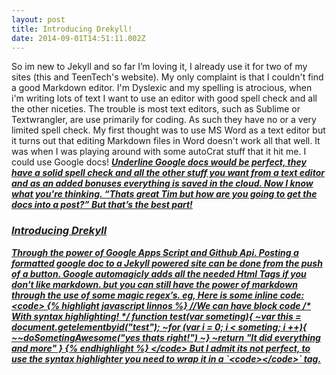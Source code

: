 ```yaml
---
layout: post
title: Introducing Drekyll!
date: 2014-09-01T14:51:11.002Z
---
```

<body class="c5">So im new to Jekyll and so far I’m loving it, I already use it for two of my sites (this and TeenTech's website). My only complaint is that I couldn't find a good Markdown editor. I'm Dyslexic and my spelling is atrocious, when i'm writing lots of text I want to use an editor with good spell check and all the other niceties. The trouble is most text editors, such as Sublime or Textwrangler, are use primarily for coding. As such they have no or a very limited spell check. My first thought was to use MS Word as a text editor but it turns out that editing Markdown files in Word doesn't work all that well. It was when I was playing around with some autoCrat stuff that it hit me. I could use Google docs!<!--more--><span style="font-style:italic;text-decoration:underline;font-weight:bold;">UnderlineGoogle docs would be perfect, they have a solid spell check and all the other stuff you want from a text editor and as an added bonuses everything is saved in the cloud. Now I know what you're thinking. “Thats great Tim but how are you going to get the docs into a post?” But that’s the best part!<h3 style="page-break-after:avoid;">
				Introducing Drekyll
	</h3>Through the power of Google Apps Script and Github Api. Posting a formatted google doc to a Jekyll powered site can be done from the push of a button. Google automagicly adds all the needed Html Tags if you don't like markdown. but you can still have the power of markdown through the use of some magic regex’s.eg, Here is some inline code:&lt;code&gt;{% highlight javascript linnos %}//We can have block code/* With syntax highlighting! */function test(var someting){~var this = document.getelementbyid("test");~for (var i = 0; i &lt; someting; i ++){~~doSometingAwesome("yes thats right!")~}~return "It did everything and more"}{% endhighlight %}&lt;/code&gt;But I admit its not perfect, to use the syntax highlighter you need to wrap it in a `&lt;code&gt;&lt;/code&gt;` tag.